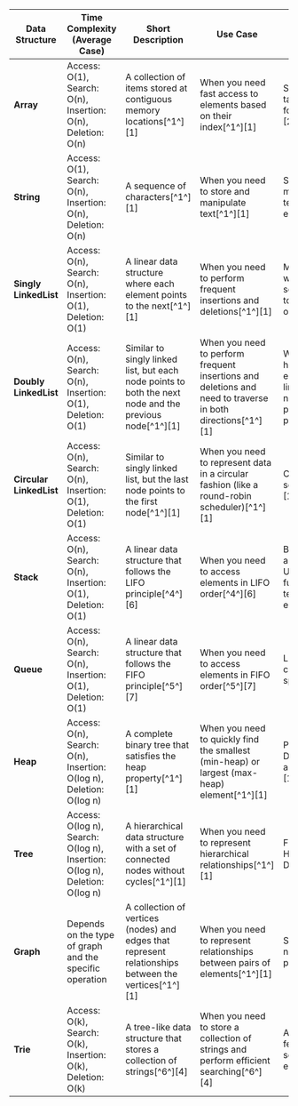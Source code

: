 | Data Structure | Time Complexity (Average Case) | Short Description | Use Case | Real Life Example | Pros | Cons | Non-Primitive Implementation |
| --- | --- | --- | --- | --- | --- | --- | --- |
| **Array** | Access: O(1), Search: O(n), Insertion: O(n), Deletion: O(n) | A collection of items stored at contiguous memory locations[^1^][1] | When you need fast access to elements based on their index[^1^][1] | Storing data in tabular format[^2^][21] | Fast access, Memory efficient[^1^][1] | Fixed size, Insertion and deletion can be slow[^1^][1] | `java.util.ArrayList`, `java.util.Vector` |
| **String** | Access: O(1), Search: O(n), Insertion: O(n), Deletion: O(n) | A sequence of characters[^1^][1] | When you need to store and manipulate text[^1^][1] | Storing and manipulating text in any text editor[^1^][1] | Easy to use, Can be indexed like arrays[^1^][1] | Immutable in some languages, Operations can be slow for large strings[^1^][1] | `java.lang.String`, `java.lang.StringBuilder`, `java.lang.StringBuffer` |
| **Singly LinkedList** | Access: O(n), Search: O(n), Insertion: O(1), Deletion: O(1) | A linear data structure where each element points to the next[^1^][1] | When you need to perform frequent insertions and deletions[^1^][1] | Music playlist, where each song is linked to the next one[^3^][23] | Dynamic size, Easy insertion/deletion[^1^][1] | Slower access, More memory[^1^][1] | `java.util.LinkedList` |
| **Doubly LinkedList** | Access: O(n), Search: O(n), Insertion: O(1), Deletion: O(1) | Similar to singly linked list, but each node points to both the next node and the previous node[^1^][1] | When you need to perform frequent insertions and deletions and need to traverse in both directions[^1^][1] | Web browser history, where each page is linked to the next and the previous page[^1^][1] | Dynamic size, Easy insertion/deletion, Can be traversed in both directions[^1^][1] | Slower access, More memory[^1^][1] | `java.util.LinkedList` |
| **Circular LinkedList** | Access: O(n), Search: O(n), Insertion: O(1), Deletion: O(1) | Similar to singly linked list, but the last node points to the first node[^1^][1] | When you need to represent data in a circular fashion (like a round-robin scheduler)[^1^][1] | CPU scheduling[^1^][1] | Dynamic size, Easy insertion/deletion, Can be traversed from tail to head[^1^][1] | Slower access, More memory[^1^][1] | Custom implementation required |
| **Stack** | Access: O(n), Search: O(n), Insertion: O(1), Deletion: O(1) | A linear data structure that follows the LIFO principle[^4^][6] | When you need to access elements in LIFO order[^4^][6] | Backtracking algorithms, Undo functionality in text editors[^4^][6] | Fast operations, Simple to implement[^4^][6] | Limited access (only top element), Can overflow if size limit is reached[^4^][6] | `java.util.Stack`, `java.util.Deque` |
| **Queue** | Access: O(n), Search: O(n), Insertion: O(1), Deletion: O(1) | A linear data structure that follows the FIFO principle[^5^][7] | When you need to access elements in FIFO order[^5^][7] | Line for a cashier, Print spooler[^5^][7] | Fast operations, Simple to implement[^5^][7] | Limited access (only front element), Can overflow if size limit is reached[^5^][7] | `java.util.Queue`, `java.util.LinkedList`, `java.util.PriorityQueue` |
| **Heap** | Access: O(n), Search: O(n), Insertion: O(log n), Deletion: O(log n) | A complete binary tree that satisfies the heap property[^1^][1] | When you need to quickly find the smallest (min-heap) or largest (max-heap) element[^1^][1] | Priority Queue, Dijkstra's algorithm[^1^][1] | Fast insertion and deletion, Can quickly find min or max element[^1^][1] | Slower access and search, More complex to implement[^1^][1] | `java.util.PriorityQueue` |
| **Tree** | Access: O(log n), Search: O(log n), Insertion: O(log n), Deletion: O(log n) | A hierarchical data structure with a set of connected nodes without cycles[^1^][1] | When you need to represent hierarchical relationships[^1^][1] | File systems, HTML DOM[^1^][1] | Fast operations, Can represent hierarchy[^1^][1] | More complex to implement, More memory[^1^][1] | `java.util.TreeSet`, `java.util.TreeMap` |
| **Graph** | Depends on the type of graph and the specific operation | A collection of vertices (nodes) and edges that represent relationships between the vertices[^1^][1] | When you need to represent relationships between pairs of elements[^1^][1] | Social networks, Web pages[^1^][1] | Can represent complex relationships, Flexible structure[^1^][1] | More complex to implement and traverse, More memory[^1^][1] | Custom implementation required |
| **Trie** | Access: O(k), Search: O(k), Insertion: O(k), Deletion: O(k) | A tree-like data structure that stores a collection of strings[^6^][4] | When you need to store a collection of strings and perform efficient searching[^6^][4] | Autocomplete feature in search engines[^6^][4] | Fast operations, Can quickly find strings with a common prefix[^6^][4] | Takes a lot of memory[^7^][16] | Custom implementation required |
